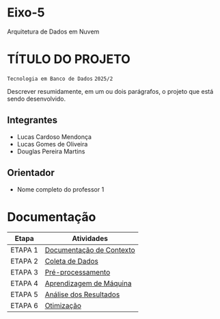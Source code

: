 # Eixo-5
Arquitetura de Dados em Nuvem

# TÍTULO DO PROJETO
`Tecnologia em Banco de Dados`
`2025/2`

Descrever resumidamente, em um ou dois parágrafos, o projeto que está sendo desenvolvido.

## Integrantes
* Lucas Cardoso Mendonça
* Lucas Gomes de Oliveira  
* Douglas Pereira Martins


## Orientador
* Nome completo do professor 1

# Documentação

| Etapa         | Atividades |
|  :----:   | ----------- |
| ETAPA 1        |[Documentação de Contexto](projeto/inicio_do_projeto.md) |
| ETAPA 2        |[Coleta de Dados](projeto/coleta_dados.md) |
| ETAPA 3        |[Pré-processamento](projeto/pre_processamento.md) |
| ETAPA 4        |[Aprendizagem de Máquina](projeto/aprendizado_maquina_rev.md)|
| ETAPA 5        |[Análise dos Resultados](projeto/analise_resultados.md) |
| ETAPA 6        |[Otimização](projeto/Otimizacao.md) |
